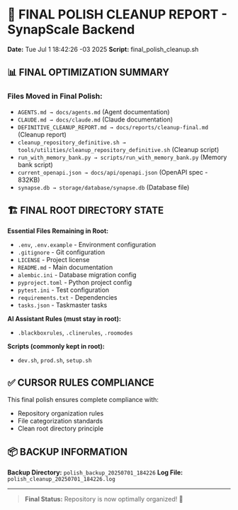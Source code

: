 # 🎯 FINAL POLISH CLEANUP REPORT - SynapScale Backend
**Date:** Tue Jul  1 18:42:26 -03 2025
**Script:** final_polish_cleanup.sh

## 📊 FINAL OPTIMIZATION SUMMARY

### Files Moved in Final Polish:
- `AGENTS.md → docs/agents.md` (Agent documentation)
- `CLAUDE.md → docs/claude.md` (Claude documentation)  
- `DEFINITIVE_CLEANUP_REPORT.md → docs/reports/cleanup-final.md` (Cleanup report)
- `cleanup_repository_definitive.sh → tools/utilities/cleanup_repository_definitive.sh` (Cleanup script)
- `run_with_memory_bank.py → scripts/run_with_memory_bank.py` (Memory bank script)
- `current_openapi.json → docs/api/openapi.json` (OpenAPI spec - 832KB)
- `synapse.db → storage/database/synapse.db` (Database file)

## 🏗️ FINAL ROOT DIRECTORY STATE

**Essential Files Remaining in Root:**
- `.env`, `.env.example` - Environment configuration
- `.gitignore` - Git configuration
- `LICENSE` - Project license
- `README.md` - Main documentation
- `alembic.ini` - Database migration config
- `pyproject.toml` - Python project config
- `pytest.ini` - Test configuration
- `requirements.txt` - Dependencies
- `tasks.json` - Taskmaster tasks

**AI Assistant Rules (must stay in root):**
- `.blackboxrules`, `.clinerules`, `.roomodes`

**Scripts (commonly kept in root):**
- `dev.sh`, `prod.sh`, `setup.sh`

## ✅ CURSOR RULES COMPLIANCE

This final polish ensures complete compliance with:
- Repository organization rules
- File categorization standards
- Clean root directory principle

## 📦 BACKUP INFORMATION

**Backup Directory:** `polish_backup_20250701_184226`
**Log File:** `polish_cleanup_20250701_184226.log`

---
> **Final Status:** Repository is now optimally organized! 🎉
